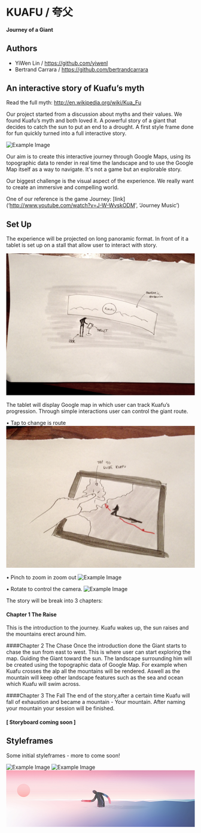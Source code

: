# KUAFU / 夸父
#### Journey of a Giant



## Authors

- YiWen Lin / https://github.com/yiwenl
- Bertrand Carrara / https://github.com/bertrandcarrara



## An interactive story of Kuafu’s myth

Read the full myth: http://en.wikipedia.org/wiki/Kua_Fu </br>

Our project started from a discussion about myths and their values. We found Kuafu’s myth and both loved it. A powerful story of  a giant that decides to catch the sun to put an end to a drought. A first style frame done for fun quickly turned into a full interactive story. 

![Example Image](project_images/scamps/Styleframe_2.jpg?raw=true "Example Image")

Our aim is to create this interactive journey through Google Maps, using its topographic data to render in real time the landscape and to use the Google Map itself as a way to navigate. It's not a game but an explorable story.

Our biggest challenge is the visual aspect of the experience. We really want to create an immersive and compelling world.

One of our reference is the game Journey: [link](‘http://www.youtube.com/watch?v=J-W-WvskODM', ‘Journey Music’)



## Set Up

The experience will be projected on long panoramic format. In front of it a tablet is set up on a stall that allow user to interact with story.

![Example Image](project_images/scamps/scamp_3.jpg?raw=true "Example Image")

The tablet will display Google map in which user can track Kuafu’s progression. Through simple interactions user can control the giant route.

• Tap to change is route
![Example Image](project_images/scamps/scamp_1.jpg?raw=true "Example Image")

• Pinch to zoom in zoom out
![Example Image](project_images/scamps/scamp_4.jpg?raw=true "Example Image")

• Rotate to control the camera.
![Example Image](project_images/scamps/scamp_5.jpg?raw=true "Example Image")


The story  will be break into 3 chapters:

#### Chapter 1 The Raise 
This is the introduction to the journey. Kuafu wakes up, the sun raises and the mountains erect around him.

####Chapter 2 The Chase 
Once the introduction done the Giant starts to chase the sun from east to west. This is where user can start exploring the map. Guiding the Giant toward the sun. 
The landscape surrounding him will be created using the topographic data of Google Map. For example when Kuafu crosses the alp all the mountains will be rendered. Aswell as the mountain will keep other landscape features such as the sea and ocean which Kuafu will swim across.

####Chapter 3 The Fall
The end of the story,after a certain time Kuafu will fall of exhaustion and became a mountain - Your mountain. After naming your mountain your session will be finished.

#### [ Storyboard coming soon ]



## Styleframes

Some initial styleframes - more to come soon!

![Example Image](project_images/Styleframes/Styleframe_1.jpg?raw=true "Example Image")
![Example Image](project_images/Styleframes/Styleframe_3.jpg?raw=true "Example Image")
![Example Image](project_images/Styleframes/Styleframe_4.jpg?raw=true "Example Image")
